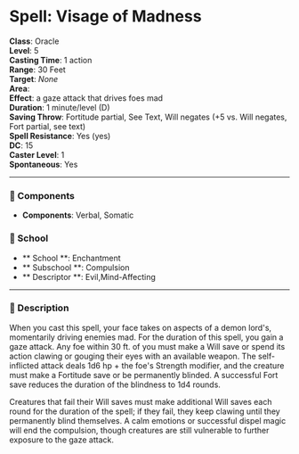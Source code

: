 
# Spell: Visage of Madness
**Class**: Oracle  
**Level**: 5  
**Casting Time**: 1 action  
**Range**: 30 Feet  
**Target**: _None_  
**Area**:   
**Effect**: a gaze attack that drives foes mad  
**Duration**: 1 minute/level (D)  
**Saving Throw**: Fortitude partial, See Text, Will negates (+5 vs. Will negates, Fort partial, see text)  
**Spell Resistance**: Yes (yes)  
**DC**: 15  
**Caster Level**: 1  
**Spontaneous**: Yes

---

### 🔮 Components
- **Components**: Verbal, Somatic

### 🏫 School
- ** School **: Enchantment
- ** Subschool **: Compulsion
- ** Descriptor **: Evil,Mind-Affecting
---

### 📜 Description
When you cast this spell, your face takes on aspects of a demon lord's, momentarily driving enemies mad. For the duration of this spell, you gain a gaze attack. Any foe within 30 ft. of you must make a Will save or spend its action clawing or gouging their eyes with an available weapon. The self-inflicted attack deals 1d6 hp + the foe's Strength modifier, and the creature must make a Fortitude save or be permanently blinded. A successful Fort save reduces the duration of the blindness to 1d4 rounds.

Creatures that fail their Will saves must make additional Will saves each round for the duration of the spell; if they fail, they keep clawing until they permanently blind themselves. A calm emotions or successful dispel magic will end the compulsion, though creatures are still vulnerable to further exposure to the gaze attack.
